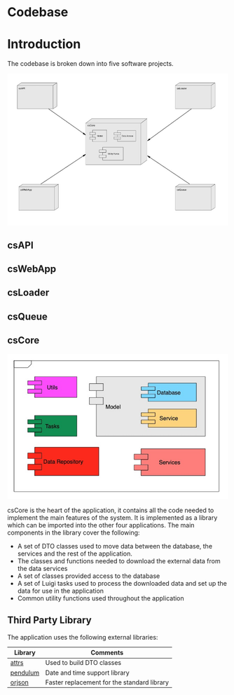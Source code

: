 # Codebase

# Introduction

The codebase is broken down into five software projects.

![Application Structure](app_structure.jpg)

## csAPI

## csWebApp

## csLoader

## csQueue

## csCore

![csCore](csCore.png)

csCore is the heart of the application, it contains all the code needed to implement the main features of the system. It 
is implemented as a library which can be imported into the other four applications.  The main components in the library 
cover the following:

- A set of DTO classes used to move data between the database, the services and the rest of the application.
- The classes and functions needed to download the external data from the data services
- A set of classes provided access to the database
- A set of Luigi tasks used to process the downloaded data and set up the data for use in the application
- Common utility functions used throughout the application

## Third Party Library

The application uses the following external libraries:

| Library                                    | Comments                                    |
|--------------------------------------------|---------------------------------------------|
| [attrs](https://www.attrs.org/en/stable/)  | Used to build DTO classes                   |
| [pendulum](https://pendulum.eustace.io/)   | Date and time support library               |
| [orjson](https://github.com/ijl/orjson)    | Faster replacement for the standard library |
